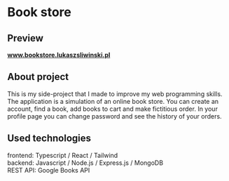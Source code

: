 # Book store

## Preview

<b>www.bookstore.lukaszsliwinski.pl</b>

## About project

This is my side-project that I made to improve my web programming skills.<br>The application is a simulation of an online book store. You can create an account, find a book, add books to cart and make fictitious order. In your profile page you can change password and see the history of your orders.

## Used technologies

frontend: Typescript / React / Tailwind<br>
backend: Javascript / Node.js / Express.js / MongoDB<br>
REST API: Google Books API
